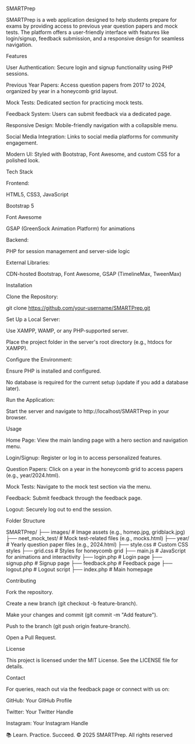 SMARTPrep

SMARTPrep is a web application designed to help students prepare for exams by providing access to previous year question papers and mock tests. The platform offers a user-friendly interface with features like login/signup, feedback submission, and a responsive design for seamless navigation.

Features





User Authentication: Secure login and signup functionality using PHP sessions.



Previous Year Papers: Access question papers from 2017 to 2024, organized by year in a honeycomb grid layout.



Mock Tests: Dedicated section for practicing mock tests.



Feedback System: Users can submit feedback via a dedicated page.



Responsive Design: Mobile-friendly navigation with a collapsible menu.



Social Media Integration: Links to social media platforms for community engagement.



Modern UI: Styled with Bootstrap, Font Awesome, and custom CSS for a polished look.

Tech Stack





Frontend:





HTML5, CSS3, JavaScript



Bootstrap 5



Font Awesome



GSAP (GreenSock Animation Platform) for animations



Backend:





PHP for session management and server-side logic



External Libraries:





CDN-hosted Bootstrap, Font Awesome, GSAP (TimelineMax, TweenMax)

Installation





Clone the Repository:

git clone https://github.com/your-username/SMARTPrep.git



Set Up a Local Server:





Use XAMPP, WAMP, or any PHP-supported server.



Place the project folder in the server's root directory (e.g., htdocs for XAMPP).



Configure the Environment:





Ensure PHP is installed and configured.



No database is required for the current setup (update if you add a database later).



Run the Application:





Start the server and navigate to http://localhost/SMARTPrep in your browser.

Usage





Home Page: View the main landing page with a hero section and navigation menu.



Login/Signup: Register or log in to access personalized features.



Question Papers: Click on a year in the honeycomb grid to access papers (e.g., year/2024.html).



Mock Tests: Navigate to the mock test section via the menu.



Feedback: Submit feedback through the feedback page.



Logout: Securely log out to end the session.

Folder Structure

SMARTPrep/
├── images/                 # Image assets (e.g., homep.jpg, gridblack.jpg)
├── neet_mock_test/         # Mock test-related files (e.g., mocks.html)
├── year/                   # Yearly question paper files (e.g., 2024.html)
├── style.css               # Custom CSS styles
├── grid.css                # Styles for honeycomb grid
├── main.js                 # JavaScript for animations and interactivity
├── login.php               # Login page
├── signup.php              # Signup page
├── feedback.php            # Feedback page
├── logout.php              # Logout script
├── index.php               # Main homepage

Contributing





Fork the repository.



Create a new branch (git checkout -b feature-branch).



Make your changes and commit (git commit -m "Add feature").



Push to the branch (git push origin feature-branch).



Open a Pull Request.

License

This project is licensed under the MIT License. See the LICENSE file for details.

Contact

For queries, reach out via the feedback page or connect with us on:





GitHub: Your GitHub Profile



Twitter: Your Twitter Handle



Instagram: Your Instagram Handle



📚 Learn. Practice. Succeed.
© 2025 SMARTPrep. All rights reserved
